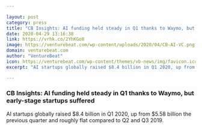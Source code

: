```yaml
---

layout: post
category: press
title: "CB Insights: AI funding held steady in Q1 thanks to Waymo, but early-stage startups suffered"
date: 2020-04-29 13:16:38
link: https://vrhk.co/2YhKGo8
image: https://venturebeat.com/wp-content/uploads/2020/04/CB-AI-VC.png?w=1200&strip=all
domain: venturebeat.com
author: "VentureBeat"
icon: https://venturebeat.com/wp-content/themes/vb-news/img/favicon.ico
excerpt: "AI startups globally raised $8.4 billion in Q1 2020, up from $5.58 billion the previous quarter and roughly flat compared to Q2 and Q3 2019."

---
```


### CB Insights: AI funding held steady in Q1 thanks to Waymo, but early-stage startups suffered

AI startups globally raised $8.4 billion in Q1 2020, up from $5.58 billion the previous quarter and roughly flat compared to Q2 and Q3 2019.